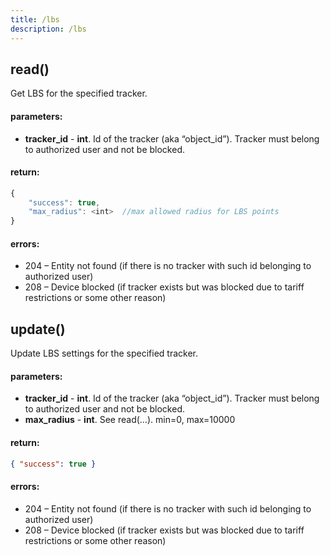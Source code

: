 ```yaml
---
title: /lbs
description: /lbs
---
```


## read()
Get LBS for the specified tracker.

#### parameters:
* **tracker_id** - **int**. Id of the tracker (aka “object_id”). Tracker must belong to authorized user and not be blocked.

#### return:

```js
{
    "success": true,
    "max_radius": <int>  //max allowed radius for LBS points
}
```

#### errors:
*   204 – Entity not found (if there is no tracker with such id belonging to authorized user)
*   208 – Device blocked (if tracker exists but was blocked due to tariff restrictions or some other reason)

## update()
Update LBS settings for the specified tracker.

#### parameters:
* **tracker_id** - **int**. Id of the tracker (aka “object_id”). Tracker must belong to authorized user and not be blocked.
* **max_radius** - **int**. See read(…). min=0, max=10000

#### return:

```json
{ "success": true }
```

#### errors:
*   204 – Entity not found (if there is no tracker with such id belonging to authorized user)
*   208 – Device blocked (if tracker exists but was blocked due to tariff restrictions or some other reason)
